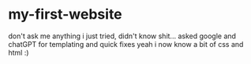 # my-first-website
don't ask me anything i just tried, didn't know shit... asked google and chatGPT for templating and quick fixes yeah i now know a bit of css and html :)
